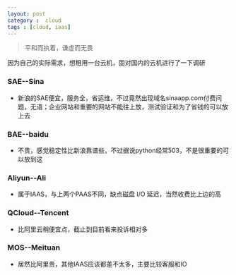 ```yaml
---
layout: post
category :  cloud
tags : [cloud, iaas]
---
```


> 平和而执着，谦虚而无畏

因为自己的实际需求，想租用一台云机，固对国内的云机进行了一下调研

### SAE--Sina
- 新浪的SAE便宜，服务全，省运维，不过竟然出现域名sinaapp.com付费问题，无语；企业网站和重要的网站不能往上放，测试验证和为了省钱的可以放上去

### BAE--baidu
- 不贵，感觉稳定性比新浪靠谱些，不过据说python经常503，不是很重要的可以放到这

### Aliyun--Ali
- 属于IAAS，与上两个PAAS不同，缺点磁盘 I/O 延迟，当然收费比上边的高

### QCloud--Tencent
- 比阿里云稍便宜点，截止到目前看来投诉相对多

### MOS--Meituan
- 居然比阿里贵，其他IAAS应该都差不太多，主要比较客服和IO


